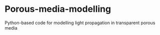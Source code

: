 # Porous-media-modelling
Python-based code for modelling light propagation in transparent porous media
